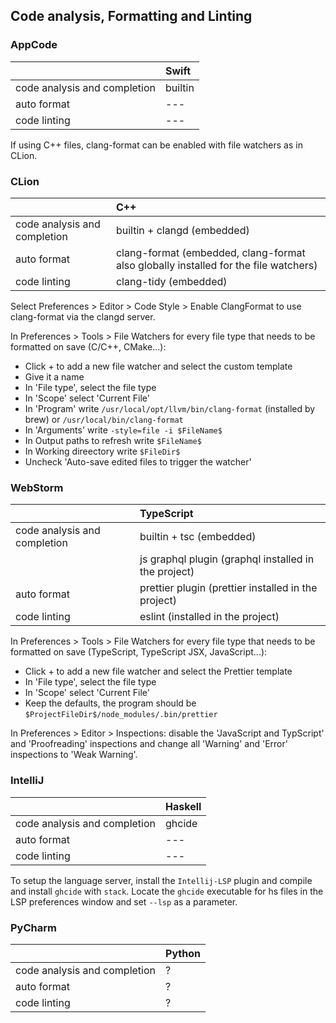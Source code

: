 ## Code analysis, Formatting and Linting

### AppCode

|                              | Swift               |
|:-----------------------------|:--------------------|
| code analysis and completion | builtin             |
| auto format                  | ---                 |
| code linting                 | ---                 |

If using C++ files, clang-format can be enabled with file watchers as in CLion.

### CLion

|                              | C++                                                                                 |
|:-----------------------------|:------------------------------------------------------------------------------------|
| code analysis and completion | builtin + clangd (embedded)                                                         |
| auto format                  | clang-format (embedded, clang-format also globally installed for the file watchers) |
| code linting                 | clang-tidy (embedded)                                                               |

Select Preferences > Editor > Code Style > Enable ClangFormat to use clang-format via the clangd server.

In Preferences > Tools > File Watchers for every file type that needs to be formatted on save (C/C++, CMake...):
- Click + to add a new file watcher and select the custom template
- Give it a name
- In 'File type', select the file type
- In 'Scope' select 'Current File'
- In 'Program' write `/usr/local/opt/llvm/bin/clang-format` (installed by brew) or `/usr/local/bin/clang-format`
- In 'Arguments' write `-style=file -i $FileName$`
- In Output paths to refresh write `$FileName$`
- In Working direectory write `$FileDir$`
- Uncheck 'Auto-save edited files to trigger the watcher'

### WebStorm

|                              | TypeScript                                           |
|:-----------------------------|:-----------------------------------------------------|
| code analysis and completion | builtin + tsc (embedded)                             |
|                              | js graphql plugin (graphql installed in the project) |
| auto format                  | prettier plugin (prettier installed in the project)  |
| code linting                 | eslint (installed in the project)                    |

In Preferences > Tools > File Watchers for every file type that needs to be formatted on save (TypeScript, TypeScript JSX, JavaScript...):
- Click + to add a new file watcher and select the Prettier template
- In 'File type', select the file type
- In 'Scope' select 'Current File'
- Keep the defaults, the program should be `$ProjectFileDir$/node_modules/.bin/prettier`

In Preferences > Editor > Inspections: disable the 'JavaScript and TypScript' and 'Proofreading' inspections and change all 'Warning' and 'Error' inspections to 'Weak Warning'.

### IntelliJ

|                              | Haskell                                              |
|:-----------------------------|:-----------------------------------------------------|
| code analysis and completion | ghcide                                               |
| auto format                  | ---                                                  |
| code linting                 | ---                                                  |

To setup the language server, install the `Intellij-LSP` plugin and compile and install `ghcide` with `stack`. Locate the `ghcide` executable for hs files in the LSP preferences window and set `--lsp` as a parameter.

### PyCharm

|                              | Python                                               |
|:-----------------------------|:-----------------------------------------------------|
| code analysis and completion | ?                                                    |
| auto format                  | ?                                                    |
| code linting                 | ?                                                    |
